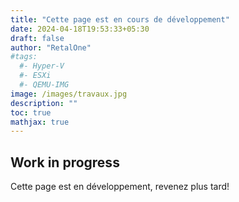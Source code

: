```yaml
---
title: "Cette page est en cours de développement"
date: 2024-04-18T19:53:33+05:30
draft: false
author: "RetalOne"
#tags:
  #- Hyper-V
  #- ESXi
  #- QEMU-IMG
image: /images/travaux.jpg
description: ""
toc: true
mathjax: true
---
```


## Work in progress

Cette page est en développement, revenez plus tard!
